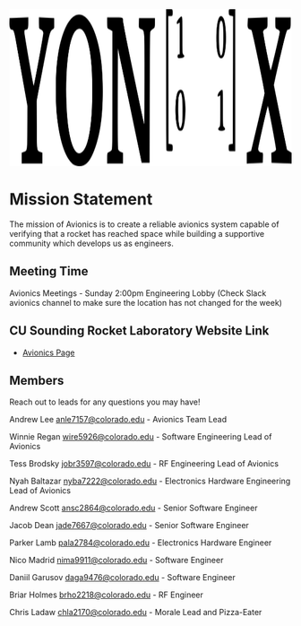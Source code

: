 <img src="images/yonixv2.png" width="600" height="280">

# Mission Statement

The mission of Avionics is to create a reliable avionics system capable of verifying that a rocket has reached space while building a supportive community which develops us as engineers.

## Meeting Time

Avionics Meetings - Sunday 2:00pm Engineering Lobby (Check Slack avionics channel to make sure the location has not changed for the week)

## CU Sounding Rocket Laboratory Website Link

- [Avionics Page](https://soundingrocketlab.com/avionics/)

## Members

Reach out to leads for any questions you may have! 

Andrew Lee [anle7157@colorado.edu](mailto:anle7157@colorado.edu)    - Avionics Team Lead

Winnie Regan [wire5926@colorado.edu](mailto:wire5926@colorado.edu)  - Software Engineering Lead of Avionics

Tess Brodsky [jobr3597@colorado.edu](mailto:jobr3597@colorado.edu)  - RF Engineering Lead of Avionics

Nyah Baltazar [nyba7222@colorado.edu](mailto:nyba7222@colorado.edu) - Electronics Hardware Engineering Lead of Avionics

Andrew Scott [ansc2864@colorado.edu](mailto:ansc2864@colorado.edu) - Senior Software Engineer

Jacob Dean [jade7667@colorado.edu](mailto:jade7667@colorado.edu)   - Senior Software Engineer

Parker Lamb [pala2784@colorado.edu](mailto:pala2784@colorado.edu)    - Electronics Hardware Engineer

Nico Madrid [nima9911@colorado.edu](mailto:nima9911@colorado.edu)    - Software Engineer

Daniil Garusov [daga9476@colorado.edu](mailto:daga9476@colorado.edu) - Software Engineer

Briar Holmes [brho2218@colorado.edu](mailto:brho2218@colorado.edu)   - RF Engineer

Chris Ladaw [chla2170@colorado.edu](mailto:chla2170@colorado.edu) - Morale Lead and Pizza-Eater
